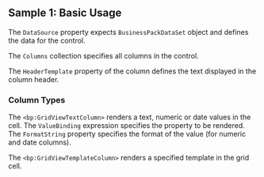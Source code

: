 ## Sample 1: Basic Usage

The `DataSource` property expects `BusinessPackDataSet` object and defines the data for the control.

The `Columns` collection specifies all columns in the control.

The `HeaderTemplate` property of the column defines the text displayed in the column header.

### Column Types

The `<bp:GridViewTextColumn>` renders a text, numeric or date values in the cell. The `ValueBinding` expression specifies the property to be rendered.
The `FormatString` property specifies the format of the value (for numeric and date columns).

The `<bp:GridViewTemplateColumn>` renders a specified template in the grid cell.

